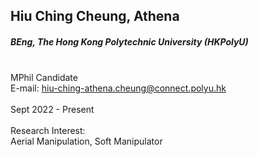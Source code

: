 ## Hiu Ching Cheung, Athena
##### BEng, The Hong Kong Polytechnic University (HKPolyU)

<div align="justify">
<br/>MPhil Candidate 
<br/>E-mail: <a href="mailto:hiu-ching-athena.cheung@connect.polyu.hk">hiu-ching-athena.cheung@connect.polyu.hk</a>
<br/><br/>
Sept 2022 - Present
<br/><br/>
Research Interest: <br/>
Aerial Manipulation, Soft Manipulator
</div>
